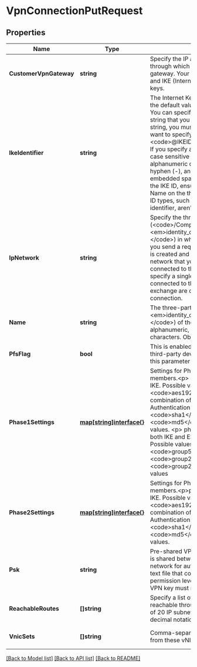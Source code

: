# VpnConnectionPutRequest

## Properties
Name | Type | Description | Notes
------------ | ------------- | ------------- | -------------
**CustomerVpnGateway** | **string** | Specify the IP address of the VPN gateway in your data center through which you want to connect to the Oracle Cloud VPN gateway. Your gateway device must support policy-based VPN and IKE (Internet Key Exchange) configuration using pre-shared keys. | [default to null]
**IkeIdentifier** | **string** | The Internet Key Exchange (IKE) ID. If you don&#39;t specify a value, the default value is the public IP address of the cloud gateway. You can specify either an alternative IP address, or any text string that you want to use as the IKE ID. If you specify a text string, you must prefix the string with @. For example, if you want to specify the text IKEID-for-VPN1, specify &lt;code&gt;@IKEID-for-VPN1&lt;/code&gt; as the value in request body. If you specify an IP address, don&#39;t prefix it with @. The IKE ID is case sensitive and can contain a maximum of 255 ASCII alphanumeric characters including special characters, period (.), hyphen (-), and underscore (_). The IKE ID can&#39;t contain embedded space characters.&lt;p&gt;&lt;b&gt;Note:&lt;/b&gt; If you specify the IKE ID, ensure that you specify the Peer ID type as Domain Name on the third-party device in your data center. Other Peer ID types, such as email address, firewall identifier or key identifier, aren&#39;t supported. | [optional] [default to null]
**IpNetwork** | **string** | Specify the three-part name of the IP network (&lt;code&gt;/Compute-&lt;em&gt;identity_domain&lt;/em&gt;/&lt;em&gt;user&lt;/em&gt;/&lt;em&gt;object&lt;/em&gt;&lt;/code&gt;) in which you want to create the cloud gateway. When you send a request to create a VPN connection, a cloud gateway is created and this is assigned an available IP address from the IP network that you specify. So, the cloud gateway is directly connected to the IP network that you specify.&lt;p&gt;You can only specify a single IP network. All other IP networks which are connected to the specified IP network through an IP network exchange are discovered and added automatically to the VPN connection. | [default to null]
**Name** | **string** | The three-part name (&lt;code&gt;/Compute-&lt;em&gt;identity_domain&lt;/em&gt;/&lt;em&gt;user&lt;/em&gt;/&lt;em&gt;object&lt;/em&gt;&lt;/code&gt;) of the VPN connection. Object names can contain only alphanumeric, underscore (_), dash (-), and period (.) characters. Object names are case-sensitive. | [default to null]
**PfsFlag** | **bool** | This is enabled (set to &lt;code&gt;true&lt;/code&gt;) by default. If your third-party device supports Perfect Forward Secrecy (PFS), set this parameter to &lt;code&gt;true&lt;/code&gt; to require PFS.  | [optional] [default to null]
**Phase1Settings** | [**map[string]interface{}**](interface{}.md) | Settings for Phase 1 of protocol (IKE). See below for object members.&lt;p&gt; phase1Settings.encryption: Encryption options for IKE. Possible values are &lt;code&gt;aes128&lt;/code&gt;, &lt;code&gt;aes192&lt;/code&gt;, &lt;code&gt;aes256&lt;/code&gt;. Default is combination of all possible values. &lt;p&gt; phase1Settings.hash: Authentication options for IKE. Possible values are &lt;code&gt;sha1&lt;/code&gt;, &lt;code&gt;sha2_256&lt;/code&gt;, &lt;code&gt;md5&lt;/code&gt;. Default is combination of all possible values. &lt;p&gt; phase1Settings.dhGroup: Diffie-Hellman group for both IKE and ESP. It is applicable for ESP only if PFS is enabled. Possible values are &lt;code&gt;group2&lt;/code&gt;, &lt;code&gt;group5&lt;/code&gt;, &lt;code&gt;group14&lt;/code&gt;, &lt;code&gt;group22&lt;/code&gt;, &lt;code&gt;group23&lt;/code&gt;, &lt;code&gt;group24&lt;/code&gt;. Default is combination of all possible values | [optional] [default to null]
**Phase2Settings** | [**map[string]interface{}**](interface{}.md) | Settings for Phase 2 of protocol (IPSEC).See below for object members.&lt;p&gt;phase2Settings.encryption: Encryption options for IKE. Possible values are &lt;code&gt;aes128&lt;/code&gt;, &lt;code&gt;aes192&lt;/code&gt;, &lt;code&gt;aes256&lt;/code&gt;. Default is combination of all possible values. &lt;p&gt; phase2Settings.hash: Authentication options for IKE. Possible values are &lt;code&gt;sha1&lt;/code&gt;, &lt;code&gt;sha2_256&lt;/code&gt;, &lt;code&gt;md5&lt;/code&gt;. Default is combination of all possible values. | [optional] [default to null]
**Psk** | **string** | Pre-shared VPN key. Enter the pre-shared key. This secret key is shared between your network gateway and the Oracle Cloud network for authentication. Specify the full path and name of the text file that contains the pre-shared key. Ensure that the permission level of the text file is set to 400. The pre-shared VPN key must not exceed 256 characters. | [default to null]
**ReachableRoutes** | **[]string** | Specify a list of customer subnets (CIDR prefixes) that are reachable through this VPN tunnel. You can specify a maximum of 20 IP subnet addresses. Specify IPv4 addresses in dot-decimal notation with or without mask. | [default to null]
**VnicSets** | **[]string** | Comma-separated list of vNIC sets. Traffic is allowed to and from these vNIC sets to the cloud gateway&#39;s vNIC set. | [optional] [default to null]

[[Back to Model list]](../README.md#documentation-for-models) [[Back to API list]](../README.md#documentation-for-api-endpoints) [[Back to README]](../README.md)


